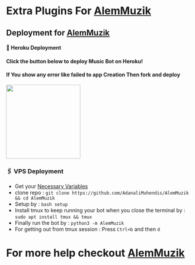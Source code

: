 # Extra Plugins For [AlemMuzik](https://github.com/AdanaliMuhendis/AlemExtra)


## Deployment for [AlemMuzik](https://github.com/AdanaliMuhendis/AlemMuzik)

#### 🚀 Heroku Deployment

<h4>Click the button below to deploy Music Bot on Heroku!</h4>    
<h4>If You show any error like failed to app Creation Then fork and deploy </h4>
<a href="https://dashboard.heroku.com/new?template=https://github.com/AdanaliMuhendis/AlemMuzik"><img src="https://img.shields.io/badge/Deploy%20To%20Heroku-teal?style=for-the-badge&logo=heroku" width="200""/></a>


### 🖇 VPS Deployment
- Get your [Necessary Variables](https://github.com/AdanaliMuhendis/AlemMuzik/blob/master/sample.env)
- clone repo : `git clone https://github.com/AdanaliMuhendis/AlemMuzik && cd AlemMuzik`
- Setup by : `bash setup`
- Install tmux to keep running your bot when you close the terminal by :
`sudo apt install tmux && tmux`
- Finally run the bot by :
`python3 -m AlemMuzik`
- For getting out from tmux session : Press `Ctrl+b` and then `d`<br>


# For more help checkout [AlemMuzik](https://github.com/AdanaliMuhendis/AlemMuzik)

